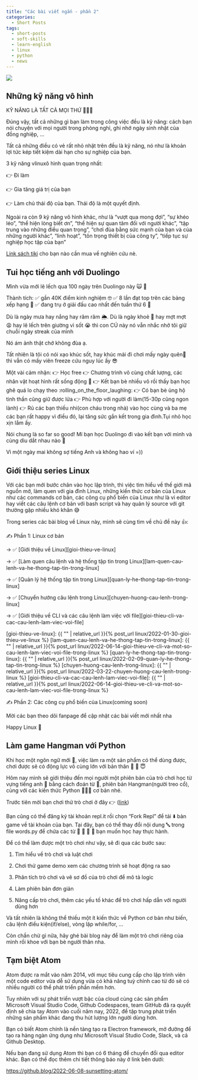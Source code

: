 ```yaml
---
title: "Các bài viết ngắn - phần 2"
categories:
  - Short Posts
tags:
  - short-posts
  - soft-skills
  - learn-english
  - linux
  - python
  - news
---
```


![](/assets/images/2022/07/2022-07-07-cac-bai-viet-ngan-phan-2.webp)

## Những kỹ năng vô hình

KỸ NĂNG LÀ TẤT CẢ MỌI THỨ  🤯🤯🤯

Đúng vậy, tất cả những gì bạn làm trong công việc đều là kỹ năng: cách bạn nói chuyện với mọi người trong phòng nghỉ, ghi nhớ ngày sinh nhật của đồng nghiệp, … 

Tất cả những điều có vẻ rất nhỏ nhặt trên đều là kỹ năng, nó như là khoản lợi tức kép tiết kiệm dài hạn cho sự nghiệp của bạn.

3 kỹ năng vlinuxô hình quan trọng nhất:

👉 Đi làm

👉 Gia tăng giá trị của bạn

👉 Làm chủ thái độ của bạn. Thái độ là một quyết định.

Ngoài ra còn 9 kỹ năng vô hình khác, như là “vượt qua mong đợi”, “sự khéo léo”, “thể hiện lòng biết ơn”, “thể hiện sự quan tâm đối với người khác”, “tập trung vào những điều quan trọng”, “chơi đùa bằng sức mạnh của bạn và của những người khác”, “linh hoạt”, “tôn trọng thiết bị của công ty”, “tiếp tục sự nghiệp học tập của bạn”

[Link sách tiki](https://ti.ki/M39Oj1kb/CAREER-UP) cho bạn nào cần mua về nghiên cứu nè.

## Tui học tiếng anh với Duolingo
Mình vừa mới lê lếch qua 100 ngày trên Duolingo này 🙀 🐌

Thành tích:
✅ gần 40K điểm kinh nghiệm :nerd_face:
✅ 8 lần đạt top trên các bảng xếp hạng :champagne:
✅ đang trụ ở giải đấu cao nhất đến tuần thứ 6 :muscle:

Dù là ngày mưa hay nắng hay râm râm 🌦. Dù là ngày khoẻ 💪 hay mợt mợt 😩 hay lê lếch trên giường vì sốt 😭 thì con CÚ này nó vẫn nhắc nhở tôi giữ chuỗi ngày streak của mình 

Nó ám ảnh thật chớ không đùa ạ.

Tất nhiên là tôi có nói xạo khúc sốt, hay khúc mải đi chơi mấy ngày quên🥲 thì vẫn có mấy viên freeze cứu nguy lúc ấy 😎

Một vài cảm nhận:
👉 Học free
👉 Chương trình vô cùng chất lượng, các nhân vật hoạt hình rất sống động 🤖
👉 Kết bạn bè nhiều vô rồi thấy bạn học ghê quá lo chạy theo :rolling_on_the_floor_laughing:
👉 Có bạn bè ủng hộ tinh thần cũng giữ được lửa 
👉 Phù hợp với người đi làm(15-30p cũng ngon lành)
👉 Rủ các bạn thiếu nhi(con cháu trong nhà) vào học cùng và ba mẹ các bạn rất happy vì điều đó, lại tăng sức gắn kết trong gia đình.Tụi nhỏ học xịn lắm ấy.

Nói chung là so far so good! Mí bạn học Duolingo đi vào kết bạn với mình và cùng dìu dắt nhau nào 🙌

Vì một ngày mai không sợ tiếng Anh và không hao ví =))

## Giới thiệu series Linux
Với các bạn mới bước chân vào học lập trình, thì việc tìm hiểu về thế giới mã nguồn mở, làm quen với gia đình Linux, những kiến thức cơ bản của Linux như các commands cơ bản, các công cụ phổ biến của Linux như là vi editor hay viết các câu lệnh cơ bản với bash script và hay quản lý source với git thường gặp nhiều khó khăn 😅

Trong series các bài blog về Linux này, mình sẽ cùng tìm về chủ đề này 👍:

✍️ Phần 1: Linux cơ bản

→ ✅ [Giới thiệu về Linux][gioi-thieu-ve-linux]

→ ✅ [Làm quen câu lệnh và hệ thống tập tin trong Linux][lam-quen-cau-lenh-va-he-thong-tap-tin-trong-linux]

→ ✅ [Quản lý hệ thống tập tin trong Linux][quan-ly-he-thong-tap-tin-trong-linux]

→ ✅ [Chuyển hướng câu lệnh trong Linux][chuyen-huong-cau-lenh-trong-linux]

→ ✅ [Giới thiệu về CLI và các câu lệnh làm việc với file][gioi-thieu-cli-va-cac-cau-lenh-lam-viec-voi-file]

[gioi-thieu-ve-linux]: {{ "" | relative_url }}{% post_url linux/2022-01-30-gioi-thieu-ve-linux %}
[lam-quen-cau-lenh-va-he-thong-tap-tin-trong-linux]: {{ "" | relative_url }}{% post_url linux/2022-06-14-gioi-thieu-ve-cli-va-mot-so-cau-lenh-lam-viec-voi-file-trong-linux %}
[quan-ly-he-thong-tap-tin-trong-linux]: {{ "" | relative_url }}{% post_url linux/2022-02-09-quan-ly-he-thong-tap-tin-trong-linux %}
[chuyen-huong-cau-lenh-trong-linux]: {{ "" | relative_url }}{% post_url linux/2022-03-22-chuyen-huong-cau-lenh-trong-linux %}
[gioi-thieu-cli-va-cac-cau-lenh-lam-viec-voi-file]: {{ "" | relative_url }}{% post_url linux/2022-06-14-gioi-thieu-ve-cli-va-mot-so-cau-lenh-lam-viec-voi-file-trong-linux %}

✍️ Phần 2: Các công cụ phổ biến của Linux(coming soon)

Mời các bạn theo dõi fanpage để cập nhật các bài viết mới nhất nha

Happy Linux 🥰

## Làm game Hangman với Python
    
Khi học một ngôn ngữ mới 🐍, việc làm ra một sản phẩm có thể dùng được, chơi được sẽ có động lực vô cùng lớn với bản thân 💪 🥳 😇

Hôm nay mình sẽ giới thiệu đến mọi người một phiên bản của trò chơi học từ vựng tiếng anh 🏴󠁧󠁢󠁥󠁮󠁧󠁿 bằng cách đoán từ 🤔, phiên bản Hangman(người treo cổ), cùng với các kiến thức Python 🐍🐍🐍 cơ bản nhé.

Trước tiên mời bạn chơi thử trò chơi ở đây 👉 ([link](https://replit.com/@graphicdthanh/Hangman-Demo))

Bạn cũng có thể đăng ký tài khoản repl.it rồi chọn “Fork Repl” để tải ⬇️ bản game về tài khoản của bạn. Tại đây, bạn có thể thay đổi nội dung 🔤 trong file words.py để chứa các từ 🍎 🍊 🥦 🍇 bạn muốn học hay thực hành.

Để có thể làm được một trò chơi như vậy, sẽ đi qua các bước sau:

1. Tìm hiểu về trò chơi và luật chơi

2. Chơi thử game demo xem các chương trình sẽ hoạt động ra sao

3. Phân tích trò chơi và vẽ sơ đồ của trò chơi để mô tả logic

4. Làm phiên bản đơn giản

5. Nâng cấp trò chơi, thêm các yếu tố khác để trò chơi hấp dẫn với người dùng hơn

Và tất nhiên là không thể thiếu một ít kiến thức về Python cơ bản như biến, câu lệnh điều kiện(if/else), vòng lặp while/for, …

Còn chần chừ gì nữa, hãy ghé bài blog này để làm một trò chơi riêng của mình rồi khoe với bạn bè người thân nha.

## Tạm biệt Atom
Atom được ra mắt vào năm 2014, với mục tiêu cung cấp cho lập trình viên một code editor vừa dễ sử dụng vừa có khả năng tuỳ chỉnh cao từ đó sẽ có nhiều người có thể phát triển phần mềm hơn.

Tuy nhiên với sự phát triển vượt bậc của cloud cùng các sản phẩm Microsoft Visual Studio Code, Github Codespaces, team GitHub đã ra quyết định sẽ chia tay Atom vào cuối năm nay, 2022, để tập trung phát triển những sản phẩm khác đang thu hút lượng lớn người dùng hơn.

Bạn có biết Atom chính là nền tảng tạo ra Electron framework, mở đường để tạo ra hàng ngàn ứng dụng như Microsoft Visual Studio Code, Slack, và cả Github Desktop.

Nếu bạn đang sử dụng Atom thì bạn có 6 tháng để chuyển đổi qua editor khác. Bạn có thể đọc thêm chi tiết thông báo này ở link bên dưới:

https://github.blog/2022-06-08-sunsetting-atom/
